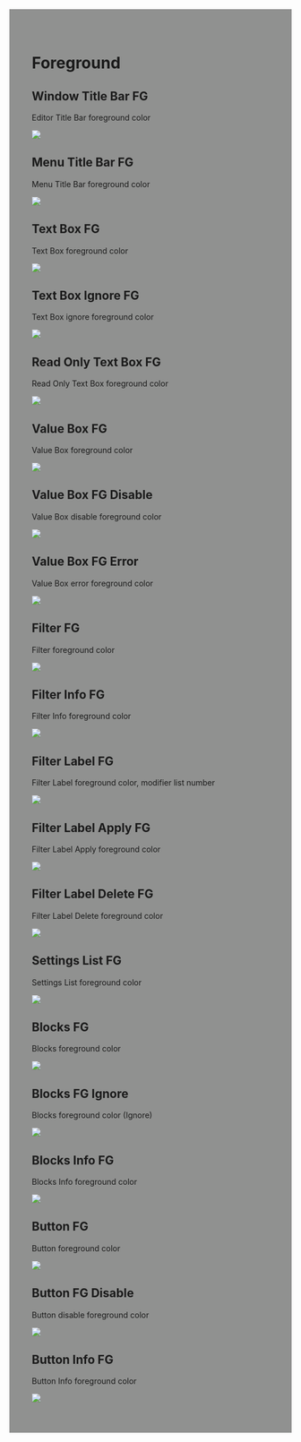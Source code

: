 <div style="background-color: #909190; padding: 40px;">

# **Foreground**

## <!--py$r_color_name("win_title_fg")$-->Window Title Bar FG<!---->
<!--py$r_color_description("win_title_fg")$-->Editor Title Bar foreground color<!---->
![](./img/window_win_title_fg.png)

## <!--py$r_color_name("dd_title_fg")$-->Menu Title Bar FG<!---->
<!--py$r_color_description("dd_title_fg")$-->Menu Title Bar foreground color<!---->
![](./img/menu_dd_title_fg.png)

## <!--py$r_color_name("box_text_fg")$-->Text Box FG<!---->
<!--py$r_color_description("box_text_fg")$-->Text Box foreground color<!---->
![](./img/menu_box_text_fg.png)

## <!--py$r_color_name("box_text_fg_ignore")$-->Text Box Ignore FG<!---->
<!--py$r_color_description("box_text_fg_ignore")$-->Text Box ignore foreground color<!---->
![](./img/menu_box_text_fg_ignore.png)

## <!--py$r_color_name("box_text_read_fg")$-->Read Only Text Box FG<!---->
<!--py$r_color_description("box_text_read_fg")$-->Read Only Text Box foreground color<!---->
![](./img/menu_box_text_read_fg.png)

## <!--py$r_color_name("box_val_fg")$-->Value Box FG<!---->
<!--py$r_color_description("box_val_fg")$-->Value Box foreground color<!---->
![](./img/menu_box_val_fg.png)

## <!--py$r_color_name("box_val_fg_ignore")$-->Value Box FG Disable<!---->
<!--py$r_color_description("box_val_fg_ignore")$-->Value Box disable foreground color<!---->
![](./img/menu_box_val_fg_ignore.png)

## <!--py$r_color_name("box_val_fg_error")$-->Value Box FG Error<!---->
<!--py$r_color_description("box_val_fg_error")$-->Value Box error foreground color<!---->
![](./img/menu_box_val_fg_error.png)

## <!--py$r_color_name("box_filter_fg")$-->Filter FG<!---->
<!--py$r_color_description("box_filter_fg")$-->Filter foreground color<!---->
![](./img/menu_box_filter_fg.png)

## <!--py$r_color_name("box_filter_fg_info")$-->Filter Info FG<!---->
<!--py$r_color_description("box_filter_fg_info")$-->Filter Info foreground color<!---->
![](./img/menu_box_filter_fg_info.png)

## <!--py$r_color_name("box_filter_fg_label")$-->Filter Label FG<!---->
<!--py$r_color_description("box_filter_fg_label")$-->Filter Label foreground color, modifier list number<!---->
![](./img/menu_box_filter_fg_label.png)

## <!--py$r_color_name("box_filter_fg_apply")$-->Filter Label Apply FG<!---->
<!--py$r_color_description("box_filter_fg_apply")$-->Filter Label Apply foreground color<!---->
![](./img/menu_box_filter_fg_apply.png)

## <!--py$r_color_name("box_filter_fg_del")$-->Filter Label Delete FG<!---->
<!--py$r_color_description("box_filter_fg_del")$-->Filter Label Delete foreground color<!---->
![](./img/menu_box_filter_fg_del.png)

## <!--py$r_color_name("box_setting_list_fg")$-->Settings List FG<!---->
<!--py$r_color_description("box_setting_list_fg")$-->Settings List foreground color<!---->
![](./img/menu_box_setting_list_fg.png)

## <!--py$r_color_name("block_fg")$-->Blocks FG<!---->
<!--py$r_color_description("block_fg")$-->Blocks foreground color<!---->
![](./img/menu_block_fg.png)

## <!--py$r_color_name("block_fg_ignore")$-->Blocks FG Ignore<!---->
<!--py$r_color_description("block_fg_ignore")$-->Blocks foreground color (Ignore)<!---->
![](./img/menu_block_fg_ignore.png)

## <!--py$r_color_name("block_fg_info")$-->Blocks Info FG<!---->
<!--py$r_color_description("block_fg_info")$-->Blocks Info foreground color<!---->
![](./img/menu_block_fg_info.png)

## <!--py$r_color_name("box_button_fg")$-->Button FG<!---->
<!--py$r_color_description("box_button_fg")$-->Button foreground color<!---->
![](./img/menu_box_button_fg.png)

## <!--py$r_color_name("box_button_fg_ignore")$-->Button FG Disable<!---->
<!--py$r_color_description("box_button_fg_ignore")$-->Button disable foreground color<!---->
![](./img/menu_box_button_fg_ignore.png)

## <!--py$r_color_name("box_button_fg_info")$-->Button Info FG<!---->
<!--py$r_color_description("box_button_fg_info")$-->Button Info foreground color<!---->
![](./img/menu_box_button_fg_info.png)